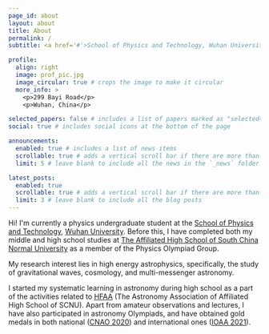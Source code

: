 ```yaml
---
page_id: about
layout: about
title: About
permalink: /
subtitle: <a href='#'>School of Physics and Technology, Wuhan University</a>.

profile:
  align: right
  image: prof_pic.jpg
  image_circular: true # crops the image to make it circular
  more_info: >
    <p>299 Bayi Road</p>
    <p>Wuhan, China</p>

selected_papers: false # includes a list of papers marked as "selected={true}"
social: true # includes social icons at the bottom of the page

announcements:
  enabled: true # includes a list of news items
  scrollable: true # adds a vertical scroll bar if there are more than 3 news items
  limit: 5 # leave blank to include all the news in the `_news` folder

latest_posts:
  enabled: true
  scrollable: true # adds a vertical scroll bar if there are more than 3 new posts items
  limit: 3 # leave blank to include all the blog posts
---
```


Hi! I'm currently a physics undergraduate student at the [School of Physics and Technology](http://physics.whu.edu.cn/), [Wuhan University](https://whu.edu.cn). Before this, I have completed both my middle and high school studies at [The Affiliated High School of South China Normal University](https://www.hsfz.net.cn/homepage/index.jsp) as a member of the Physics Olympiad Group.

My research interest lies in high energy astrophysics, specifically, the study of gravitational waves, cosmology, and multi-messenger astronomy.

I started my systematic learning in astronomy during high school as a part of the activities related to [HFAA](https://mp.weixin.qq.com/s/c_5QRKZvjZMZ0oLyByOj6A) (The Astronomy Association of Affiliated High School of SCNU). Apart from amateur observations and lectures, I have also participated in astronomy Olympiads, and have obtained gold medals in both national ([CNAO 2020](https://mp.weixin.qq.com/s/PhGB4nSSOF43m1jnaHsBWQ)) and international ones ([IOAA 2021](https://web.archive.org/web/20211207205130/https://www.ioaa2021.com/)).
